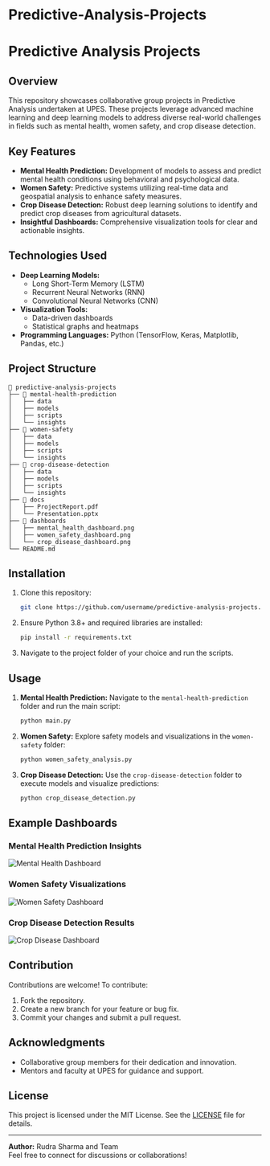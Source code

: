 # Predictive-Analysis-Projects
# Predictive Analysis Projects

## Overview
This repository showcases collaborative group projects in Predictive Analysis undertaken at UPES. These projects leverage advanced machine learning and deep learning models to address diverse real-world challenges in fields such as mental health, women safety, and crop disease detection.

## Key Features
- **Mental Health Prediction:** Development of models to assess and predict mental health conditions using behavioral and psychological data.
- **Women Safety:** Predictive systems utilizing real-time data and geospatial analysis to enhance safety measures.
- **Crop Disease Detection:** Robust deep learning solutions to identify and predict crop diseases from agricultural datasets.
- **Insightful Dashboards:** Comprehensive visualization tools for clear and actionable insights.

## Technologies Used
- **Deep Learning Models:**
  - Long Short-Term Memory (LSTM)
  - Recurrent Neural Networks (RNN)
  - Convolutional Neural Networks (CNN)
- **Visualization Tools:**
  - Data-driven dashboards
  - Statistical graphs and heatmaps
- **Programming Languages:** Python (TensorFlow, Keras, Matplotlib, Pandas, etc.)

## Project Structure
```
📂 predictive-analysis-projects
├── 📁 mental-health-prediction
│   ├── data
│   ├── models
│   ├── scripts
│   └── insights
├── 📁 women-safety
│   ├── data
│   ├── models
│   ├── scripts
│   └── insights
├── 📁 crop-disease-detection
│   ├── data
│   ├── models
│   ├── scripts
│   └── insights
├── 📁 docs
│   ├── ProjectReport.pdf
│   └── Presentation.pptx
├── 📁 dashboards
│   ├── mental_health_dashboard.png
│   ├── women_safety_dashboard.png
│   └── crop_disease_dashboard.png
└── README.md
```

## Installation
1. Clone this repository:
   ```bash
   git clone https://github.com/username/predictive-analysis-projects.git
   ```
2. Ensure Python 3.8+ and required libraries are installed:
   ```bash
   pip install -r requirements.txt
   ```
3. Navigate to the project folder of your choice and run the scripts.

## Usage
1. **Mental Health Prediction:**
   Navigate to the `mental-health-prediction` folder and run the main script:
   ```bash
   python main.py
   ```
2. **Women Safety:**
   Explore safety models and visualizations in the `women-safety` folder:
   ```bash
   python women_safety_analysis.py
   ```
3. **Crop Disease Detection:**
   Use the `crop-disease-detection` folder to execute models and visualize predictions:
   ```bash
   python crop_disease_detection.py
   ```

## Example Dashboards
### Mental Health Prediction Insights
![Mental Health Dashboard](dashboards/mental_health_dashboard.png)

### Women Safety Visualizations
![Women Safety Dashboard](dashboards/women_safety_dashboard.png)

### Crop Disease Detection Results
![Crop Disease Dashboard](dashboards/crop_disease_dashboard.png)

## Contribution
Contributions are welcome! To contribute:
1. Fork the repository.
2. Create a new branch for your feature or bug fix.
3. Commit your changes and submit a pull request.

## Acknowledgments
- Collaborative group members for their dedication and innovation.
- Mentors and faculty at UPES for guidance and support.

## License
This project is licensed under the MIT License. See the [LICENSE](LICENSE) file for details.

---
**Author:** Rudra Sharma and Team  
Feel free to connect for discussions or collaborations!
